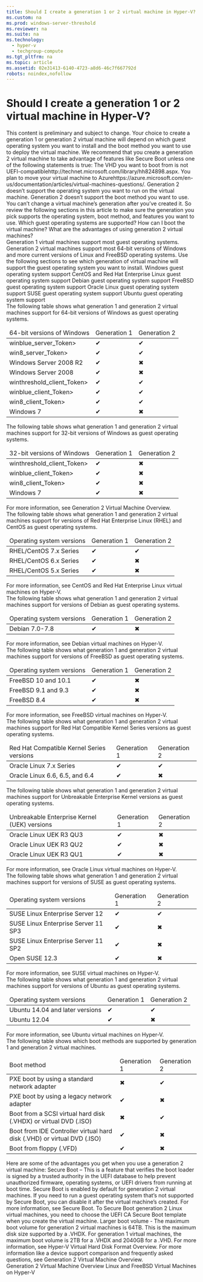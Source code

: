 ```yaml
---
title: Should I create a generation 1 or 2 virtual machine in Hyper-V?
ms.custom: na
ms.prod: windows-server-threshold
ms.reviewer: na
ms.suite: na
ms.technology: 
  - hyper-v
  - techgroup-compute
ms.tgt_pltfrm: na
ms.topic: article
ms.assetid: 02e31413-6140-4723-a8d6-46c7f667792d
robots: noindex,nofollow
---
```

# Should I create a generation 1 or 2 virtual machine in Hyper-V?
<?xml version="1.0" encoding="utf-8"?>
<developerConceptualDocument xmlns="http://ddue.schemas.microsoft.com/authoring/2003/5" xmlns:xlink="http://www.w3.org/1999/xlink" xmlns:xsi="http://www.w3.org/2001/XMLSchema-instance" xsi:schemaLocation="http://ddue.schemas.microsoft.com/authoring/2003/5 http://dduestorage.blob.core.windows.net/ddueschema/developer.xsd">
  <introduction>
    <para>This content is preliminary and subject to change.</para>
    <para>Your choice to create a generation 1 or generation 2 virtual machine will depend on which guest operating system you want to install and the boot method you want to use to deploy the virtual machine. We recommend that you create a generation 2 virtual machine to take advantage of features like Secure Boot unless one of the following statements is true:</para>
    <list class="bullet">
      <listItem>
        <para>The VHD you want to boot from is not <externalLink><linkText>UEFI-compatible</linkText><linkUri>http://technet.microsoft.com/library/hh824898.aspx</linkUri></externalLink>.</para>
      </listItem>
      <listItem>
        <para>You <externalLink><linkText>plan to move your virtual machine to Azure</linkText><linkUri>https://azure.microsoft.com/en-us/documentation/articles/virtual-machines-questions/</linkUri></externalLink>.</para>
      </listItem>
      <listItem>
        <para>Generation 2 doesn’t support the operating system you want to run on the virtual machine.</para>
      </listItem>
      <listItem>
        <para>Generation 2 doesn’t support the boot method you want to use.</para>
      </listItem>
    </list>
    <para>You can’t change a virtual machine’s generation after you’ve created it. So review the following sections in this article to make sure the generation you pick supports the operating system, boot method, and features you want to use.</para>
    <list class="bullet">
      <listItem>
        <para>
          <link xlink:href="02e31413-6140-4723-a8d6-46c7f667792d#BKMK_OS">Which guest operating systems are supported?</link>
        </para>
      </listItem>
      <listItem>
        <para>
          <link xlink:href="02e31413-6140-4723-a8d6-46c7f667792d#BKMK_Boot">How can I boot the virtual machine?</link>
        </para>
      </listItem>
      <listItem>
        <para>
          <link xlink:href="02e31413-6140-4723-a8d6-46c7f667792d#BKMK_Advantages">What are the advantages of using generation 2 virtual machines?</link>
        </para>
      </listItem>
    </list>
  </introduction>
  <section address="BKMK_OS">
    <title>Which guest operating systems are supported?</title>
    <content>
      <para>Generation 1 virtual machines support most guest operating systems. Generation 2 virtual machines support most 64-bit versions of Windows and more current versions of Linux and FreeBSD operating systems. Use the following sections to see which generation of virtual machine will support the guest operating system you want to install.  </para>
      <list class="bullet">
        <listItem>
          <para>
            <link xlink:href="02e31413-6140-4723-a8d6-46c7f667792d#BKMK_Windows">Windows guest operating system support</link>
          </para>
        </listItem>
        <listItem>
          <para>
            <link xlink:href="02e31413-6140-4723-a8d6-46c7f667792d#BKMK_CentOS">CentOS and Red Hat Enterprise Linux guest operating system support</link>
          </para>
        </listItem>
        <listItem>
          <para>
            <link xlink:href="02e31413-6140-4723-a8d6-46c7f667792d#BKMK_Debian">Debian guest operating system support</link>
          </para>
        </listItem>
        <listItem>
          <para>
            <link xlink:href="02e31413-6140-4723-a8d6-46c7f667792d#BKMK_FreeBSD">FreeBSD guest operating system support</link>
          </para>
        </listItem>
        <listItem>
          <para>
            <link xlink:href="02e31413-6140-4723-a8d6-46c7f667792d#BKMK_Oracle">Oracle Linux guest operating system support</link>
          </para>
        </listItem>
        <listItem>
          <para>
            <link xlink:href="02e31413-6140-4723-a8d6-46c7f667792d#BKMK_SUSE">SUSE guest operating system support</link>
          </para>
        </listItem>
        <listItem>
          <para>
            <link xlink:href="02e31413-6140-4723-a8d6-46c7f667792d#BKMK_Ubuntu">Ubuntu guest operating system support</link>
          </para>
        </listItem>
      </list>
    </content>
    <sections>
      <section address="BKMK_Windows">
        <title>Windows guest operating system support</title>
        <content>
          <para>The following table shows what generation 1 and generation 2 virtual machines support for 64-bit versions of Windows as guest operating systems.</para>
          <table xmlns:caps="http://schemas.microsoft.com/build/caps/2013/11">
            <thead>
              <tr>
                <TD>
                  <para>64-bit versions of Windows</para>
                </TD>
                <TD>
                  <para>Generation 1</para>
                </TD>
                <TD>
                  <para>Generation 2</para>
                </TD>
              </tr>
            </thead>
            <tbody>
              <tr>
                <TD>
                  <para>
                    <token>winblue_server_Token>
                  </para>
                </TD>
                <TD>
                  <para>✔</para>
                </TD>
                <TD>
                  <para>✔</para>
                </TD>
              </tr>
              <tr>
                <TD>
                  <para>
                    <token>win8_server_Token>
                  </para>
                </TD>
                <TD>
                  <para>✔</para>
                </TD>
                <TD>
                  <para>✔</para>
                </TD>
              </tr>
              <tr>
                <TD>
                  <para>Windows Server 2008 R2</para>
                </TD>
                <TD>
                  <para>✔</para>
                </TD>
                <TD>
                  <para>✖</para>
                </TD>
              </tr>
              <tr>
                <TD>
                  <para>Windows Server 2008</para>
                </TD>
                <TD>
                  <para>✔</para>
                </TD>
                <TD>
                  <para>✖</para>
                </TD>
              </tr>
              <tr>
                <TD>
                  <para>
                    <token>winthreshold_client_Token>
                  </para>
                </TD>
                <TD>
                  <para>✔</para>
                </TD>
                <TD>
                  <para>✔</para>
                </TD>
              </tr>
              <tr>
                <TD>
                  <para>
                    <token>winblue_client_Token>
                  </para>
                </TD>
                <TD>
                  <para>✔</para>
                </TD>
                <TD>
                  <para>✔</para>
                </TD>
              </tr>
              <tr>
                <TD>
                  <para>
                    <token>win8_client_Token>
                  </para>
                </TD>
                <TD>
                  <para>✔</para>
                </TD>
                <TD>
                  <para>✔</para>
                </TD>
              </tr>
              <tr>
                <TD>
                  <para>Windows 7</para>
                </TD>
                <TD>
                  <para>✔</para>
                </TD>
                <TD>
                  <para>✖</para>
                </TD>
              </tr>
            </tbody>
          </table>
          <para>The following table shows what generation 1 and generation 2 virtual machines support for 32-bit versions of Windows as guest operating systems.</para>
          <table xmlns:caps="http://schemas.microsoft.com/build/caps/2013/11">
            <thead>
              <tr>
                <TD>
                  <para>32-bit versions of Windows</para>
                </TD>
                <TD>
                  <para>Generation 1</para>
                </TD>
                <TD>
                  <para>Generation 2</para>
                </TD>
              </tr>
            </thead>
            <tbody>
              <tr>
                <TD>
                  <para>
                    <token>winthreshold_client_Token>
                  </para>
                </TD>
                <TD>
                  <para>✔</para>
                </TD>
                <TD>
                  <para>✖</para>
                </TD>
              </tr>
              <tr>
                <TD>
                  <para>
                    <token>winblue_client_Token>
                  </para>
                </TD>
                <TD>
                  <para>✔</para>
                </TD>
                <TD>
                  <para>✖</para>
                </TD>
              </tr>
              <tr>
                <TD>
                  <para>
                    <token>win8_client_Token>
                  </para>
                </TD>
                <TD>
                  <para>✔</para>
                </TD>
                <TD>
                  <para>✖</para>
                </TD>
              </tr>
              <tr>
                <TD>
                  <para>Windows 7</para>
                </TD>
                <TD>
                  <para>✔</para>
                </TD>
                <TD>
                  <para>✖</para>
                </TD>
              </tr>
            </tbody>
          </table>
          <para>For more information, see <legacyLink xlink:href="b1ddf7cd-dab8-4cc0-bd32-528f8df97540">Generation 2 Virtual Machine Overview</legacyLink>.</para>
        </content>
      </section>
      <section address="BKMK_CentOS">
        <title>CentOS and Red Hat Enterprise Linux guest operating system support</title>
        <content>
          <para>The following table shows what generation 1 and generation 2 virtual machines support for versions of Red Hat Enterprise Linux (RHEL) and CentOS as guest operating systems.</para>
          <table xmlns:caps="http://schemas.microsoft.com/build/caps/2013/11">
            <thead>
              <tr>
                <TD>
                  <para>Operating system versions</para>
                </TD>
                <TD>
                  <para>Generation 1</para>
                </TD>
                <TD>
                  <para>Generation 2</para>
                </TD>
              </tr>
            </thead>
            <tbody>
              <tr>
                <TD>
                  <para>RHEL/CentOS 7.x Series</para>
                </TD>
                <TD>
                  <para>✔</para>
                </TD>
                <TD>
                  <para>✔</para>
                </TD>
              </tr>
              <tr>
                <TD>
                  <para>RHEL/CentOS 6.x Series</para>
                </TD>
                <TD>
                  <para>✔</para>
                </TD>
                <TD>
                  <para>✖</para>
                </TD>
              </tr>
              <tr>
                <TD>
                  <para>RHEL/CentOS 5.x Series</para>
                </TD>
                <TD>
                  <para>✔</para>
                </TD>
                <TD>
                  <para>✖</para>
                </TD>
              </tr>
            </tbody>
          </table>
          <para>For more information, see <legacyLink xlink:href="4bf8783d-dee5-4b3e-8cce-2b11b117c189">CentOS and Red Hat Enterprise Linux virtual machines on Hyper-V</legacyLink>. </para>
        </content>
      </section>
      <section address="BKMK_Debian">
        <title>Debian guest operating system support</title>
        <content>
          <para>The following table shows what generation 1 and generation 2 virtual machines support for versions of Debian as guest operating systems.</para>
          <table xmlns:caps="http://schemas.microsoft.com/build/caps/2013/11">
            <thead>
              <tr>
                <TD>
                  <para>Operating system versions</para>
                </TD>
                <TD>
                  <para>Generation 1</para>
                </TD>
                <TD>
                  <para>Generation 2</para>
                </TD>
              </tr>
            </thead>
            <tbody>
              <tr>
                <TD>
                  <para>Debian 7.0-7.8</para>
                </TD>
                <TD>
                  <para>✔</para>
                </TD>
                <TD>
                  <para>✖</para>
                </TD>
              </tr>
            </tbody>
          </table>
          <para>For more information, see <legacyLink xlink:href="3cc62c10-02a3-4633-960c-23bf91a45bd5">Debian virtual machines on Hyper-V</legacyLink>. </para>
        </content>
      </section>
      <section address="BKMK_FreeBSD">
        <title>FreeBSD guest operating system support</title>
        <content>
          <para>The following table shows what generation 1 and generation 2 virtual machines support for versions of FreeBSD as guest operating systems.</para>
          <table xmlns:caps="http://schemas.microsoft.com/build/caps/2013/11">
            <thead>
              <tr>
                <TD>
                  <para>Operating system versions</para>
                </TD>
                <TD>
                  <para>Generation 1</para>
                </TD>
                <TD>
                  <para>Generation 2</para>
                </TD>
              </tr>
            </thead>
            <tbody>
              <tr>
                <TD>
                  <para>FreeBSD 10 and 10.1</para>
                </TD>
                <TD>
                  <para>✔</para>
                </TD>
                <TD>
                  <para>✖</para>
                </TD>
              </tr>
              <tr>
                <TD>
                  <para>FreeBSD 9.1 and 9.3</para>
                </TD>
                <TD>
                  <para>✔</para>
                </TD>
                <TD>
                  <para>✖</para>
                </TD>
              </tr>
              <tr>
                <TD>
                  <para>FreeBSD 8.4</para>
                </TD>
                <TD>
                  <para>✔</para>
                </TD>
                <TD>
                  <para>✖</para>
                </TD>
              </tr>
            </tbody>
          </table>
          <para>For more information, see <legacyLink xlink:href="930e758f-bd50-46b4-a3a4-9857110f17b4">FreeBSD virtual machines on Hyper-V</legacyLink>.</para>
        </content>
      </section>
      <section address="BKMK_Oracle">
        <title>Oracle Linux guest operating system support</title>
        <content>
          <para>The following table shows what generation 1 and generation 2 virtual machines support for Red Hat Compatible Kernel Series versions as guest operating systems.</para>
          <table xmlns:caps="http://schemas.microsoft.com/build/caps/2013/11">
            <thead>
              <tr>
                <TD>
                  <para>Red Hat Compatible Kernel Series versions</para>
                </TD>
                <TD>
                  <para>Generation 1</para>
                </TD>
                <TD>
                  <para>Generation 2</para>
                </TD>
              </tr>
            </thead>
            <tbody>
              <tr>
                <TD>
                  <para>Oracle Linux 7.x Series</para>
                </TD>
                <TD>
                  <para>✔</para>
                </TD>
                <TD>
                  <para>✔</para>
                </TD>
              </tr>
              <tr>
                <TD>
                  <para>Oracle Linux 6.6, 6.5, and 6.4</para>
                </TD>
                <TD>
                  <para>✔</para>
                </TD>
                <TD>
                  <para>✖</para>
                </TD>
              </tr>
            </tbody>
          </table>
          <para>The following table shows what generation 1 and generation 2 virtual machines support for Unbreakable Enterprise Kernel versions as guest operating systems.</para>
          <table xmlns:caps="http://schemas.microsoft.com/build/caps/2013/11">
            <thead>
              <tr>
                <TD>
                  <para>Unbreakable Enterprise Kernel (UEK) versions</para>
                </TD>
                <TD>
                  <para>Generation 1</para>
                </TD>
                <TD>
                  <para>Generation 2</para>
                </TD>
              </tr>
            </thead>
            <tbody>
              <tr>
                <TD>
                  <para>Oracle Linux UEK R3 QU3</para>
                </TD>
                <TD>
                  <para>✔</para>
                </TD>
                <TD>
                  <para>✖</para>
                </TD>
              </tr>
              <tr>
                <TD>
                  <para>Oracle Linux UEK R3 QU2</para>
                </TD>
                <TD>
                  <para>✔</para>
                </TD>
                <TD>
                  <para>✖</para>
                </TD>
              </tr>
              <tr>
                <TD>
                  <para>Oracle Linux UEK R3 QU1</para>
                </TD>
                <TD>
                  <para>✔</para>
                </TD>
                <TD>
                  <para>✖</para>
                </TD>
              </tr>
            </tbody>
          </table>
          <para>For more information, see <legacyLink xlink:href="c02fdb5b-62f3-43cb-a190-ab74b3ebcf77">Oracle Linux virtual machines on Hyper-V</legacyLink>. </para>
        </content>
      </section>
      <section address="BKMK_SUSE">
        <title>SUSE guest operating system support</title>
        <content>
          <para>The following table shows what generation 1 and generation 2 virtual machines support for versions of SUSE as guest operating systems.</para>
          <table xmlns:caps="http://schemas.microsoft.com/build/caps/2013/11">
            <thead>
              <tr>
                <TD>
                  <para>Operating system versions</para>
                </TD>
                <TD>
                  <para>Generation 1</para>
                </TD>
                <TD>
                  <para>Generation 2</para>
                </TD>
              </tr>
            </thead>
            <tbody>
              <tr>
                <TD>
                  <para>SUSE Linux Enterprise Server 12</para>
                </TD>
                <TD>
                  <para>✔</para>
                </TD>
                <TD>
                  <para>✔</para>
                </TD>
              </tr>
              <tr>
                <TD>
                  <para>SUSE Linux Enterprise Server 11 SP3</para>
                </TD>
                <TD>
                  <para>✔</para>
                </TD>
                <TD>
                  <para>✖</para>
                </TD>
              </tr>
              <tr>
                <TD>
                  <para>SUSE Linux Enterprise Server 11 SP2</para>
                </TD>
                <TD>
                  <para>✔</para>
                </TD>
                <TD>
                  <para>✖</para>
                </TD>
              </tr>
              <tr>
                <TD>
                  <para>Open SUSE 12.3</para>
                </TD>
                <TD>
                  <para>✔</para>
                </TD>
                <TD>
                  <para>✖</para>
                </TD>
              </tr>
            </tbody>
          </table>
          <para>For more information, see <legacyLink xlink:href="7ec0e14c-4498-4bd9-8fe6-b94260198efc">SUSE virtual machines on Hyper-V</legacyLink>. </para>
        </content>
      </section>
      <section address="BKMK_Ubuntu">
        <title>Ubuntu guest operating system support</title>
        <content>
          <para>The following table shows what generation 1 and generation 2 virtual machines support for versions of Ubuntu as guest operating systems.</para>
          <table xmlns:caps="http://schemas.microsoft.com/build/caps/2013/11">
            <thead>
              <tr>
                <TD>
                  <para>Operating system versions</para>
                </TD>
                <TD>
                  <para>Generation 1</para>
                </TD>
                <TD>
                  <para>Generation 2</para>
                </TD>
              </tr>
            </thead>
            <tbody>
              <tr>
                <TD>
                  <para>Ubuntu 14.04 and later versions</para>
                </TD>
                <TD>
                  <para>✔</para>
                </TD>
                <TD>
                  <para>✔</para>
                </TD>
              </tr>
              <tr>
                <TD>
                  <para>Ubuntu 12.04</para>
                </TD>
                <TD>
                  <para>✔</para>
                </TD>
                <TD>
                  <para>✖</para>
                </TD>
              </tr>
            </tbody>
          </table>
          <para>For more information, see <legacyLink xlink:href="95ea5f7c-25c6-494b-8ffd-2a77f631ee94">Ubuntu virtual machines on Hyper-V</legacyLink>. </para>
        </content>
      </section>
    </sections>
  </section>
  <section address="BKMK_Boot">
    <title>How can I boot the virtual machine?</title>
    <content>
      <para>The following table shows which boot methods are supported by generation 1 and generation 2 virtual machines.</para>
      <table xmlns:caps="http://schemas.microsoft.com/build/caps/2013/11">
        <thead>
          <tr>
            <TD>
              <para>Boot method</para>
            </TD>
            <TD>
              <para>Generation 1</para>
            </TD>
            <TD>
              <para>Generation 2</para>
            </TD>
          </tr>
        </thead>
        <tbody>
          <tr>
            <TD>
              <para>PXE boot by using a standard network adapter</para>
            </TD>
            <TD>
              <para>✖</para>
            </TD>
            <TD>
              <para>✔</para>
            </TD>
          </tr>
          <tr>
            <TD>
              <para>PXE boot by using a legacy network adapter</para>
            </TD>
            <TD>
              <para>✔</para>
            </TD>
            <TD>
              <para>✖</para>
            </TD>
          </tr>
          <tr>
            <TD>
              <para>Boot from a SCSI virtual hard disk (.VHDX) or virtual DVD (.ISO)</para>
            </TD>
            <TD>
              <para>✖</para>
            </TD>
            <TD>
              <para>✔</para>
            </TD>
          </tr>
          <tr>
            <TD>
              <para>Boot from IDE Controller virtual hard disk (.VHD) or virtual DVD (.ISO)</para>
            </TD>
            <TD>
              <para>✔</para>
            </TD>
            <TD>
              <para>✖</para>
            </TD>
          </tr>
          <tr>
            <TD>
              <para>Boot from floppy (.VFD) </para>
            </TD>
            <TD>
              <para>✔</para>
            </TD>
            <TD>
              <para>✖</para>
            </TD>
          </tr>
        </tbody>
      </table>
    </content>
  </section>
  <section address="BKMK_Advantages">
    <title>What are the advantages of using generation 2 virtual machines?</title>
    <content>
      <para>Here are some of the advantages you get when you use a generation 2 virtual machine: </para>
      <list class="bullet">
        <listItem>
          <para>
            <embeddedLabel>Secure Boot</embeddedLabel> – This is a feature that verifies the boot loader is signed by a trusted authority in the UEFI database to help prevent unauthorized firmware, operating systems, or UEFI drivers from running at boot time. Secure Boot is enabled by default for generation 2 virtual machines. If you need to run a guest operating system that’s not supported by Secure Boot, you can disable it after the virtual machine’s created.  For more information, see <legacyLink xlink:href="fa233171-694e-484f-95fe-1dea0ab2a310">Secure Boot</legacyLink>. </para>
          <para>To Secure Boot generation 2 Linux virtual machines, you need to choose the UEFI CA Secure Boot template when you create the virtual machine.</para>
        </listItem>
        <listItem>
          <para>
            <embeddedLabel>Larger boot volume</embeddedLabel> - The maximum boot volume for generation 2 virtual machines is 64TB. This is the maximum disk size supported by a .VHDX. For generation 1 virtual machines, the maximum boot volume is 2TB for a .VHDX and 2040GB for a .VHD. For more information, see <legacyLink xlink:href="248806ae-6797-46d1-b1be-24cbf1bafba4">Hyper-V Virtual Hard Disk Format Overview</legacyLink>.</para>
        </listItem>
      </list>
      <para>For more information like a device support comparison and frequently asked questions, see <legacyLink xlink:href="b1ddf7cd-dab8-4cc0-bd32-528f8df97540">Generation 2 Virtual Machine Overview</legacyLink>.</para>
    </content>
  </section>
  <relatedTopics>
    <legacyLink xlink:href="b1ddf7cd-dab8-4cc0-bd32-528f8df97540">Generation 2 Virtual Machine Overview</legacyLink>
    <legacyLink xlink:href="990ff94a-30fb-434b-b4a2-3804a5245ba6">Linux and FreeBSD Virtual Machines on Hyper-V</legacyLink>
  </relatedTopics>
</developerConceptualDocument>

